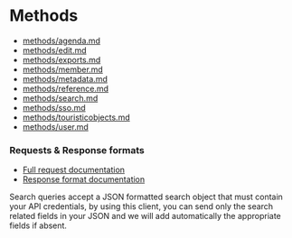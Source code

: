 # Methods

- [methods/agenda.md](methods/agenda.md)
- [methods/edit.md](methods/edit.md)
- [methods/exports.md](methods/exports.md)
- [methods/member.md](methods/member.md)
- [methods/metadata.md](methods/metadata.md)
- [methods/reference.md](methods/reference.md)
- [methods/search.md](methods/search.md)
- [methods/sso.md](methods/sso.md)
- [methods/touristicobjects.md](methods/touristicobjects.md)
- [methods/user.md](methods/user.md)

### Requests & Response formats

- [Full request documentation](http://dev.apidae-tourisme.com/fr/documentation-technique/v2/api-de-diffusion/format-des-recherches)
- [Response format documentation](http://dev.apidae-tourisme.com/fr/documentation-technique/v2/api-de-diffusion/formats-de-reponse)

Search queries accept a JSON formatted search object that must contain your API credentials, 
by using this client, you can send only the search related fields in your JSON and we will add automatically the 
appropriate fields if absent.
